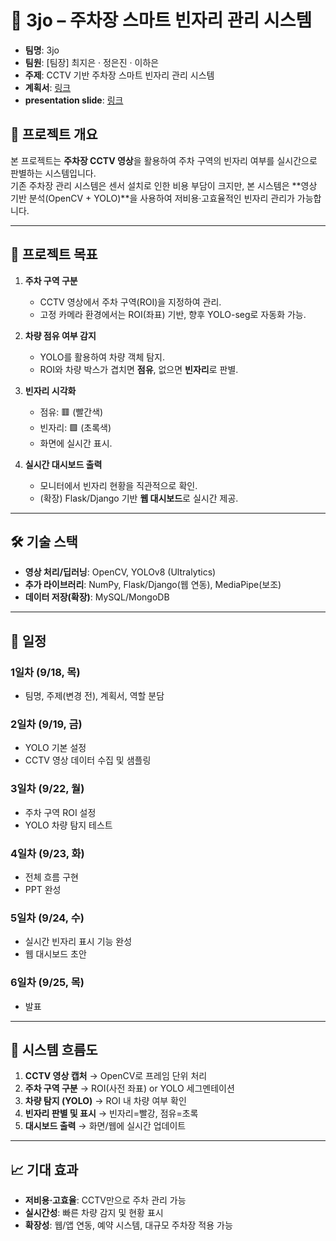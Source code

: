 # 🚗 3jo – 주차장 스마트 빈자리 관리 시스템

- **팀명**: 3jo  
- **팀원**: [팀장] 최지은 · 정은진 · 이하은  
- **주제**: CCTV 기반 주차장 스마트 빈자리 관리 시스템  
- **계획서**: [링크](https://docs.google.com/presentation/d/1ApCFfZzf_D2mYTSFcA1GCaDK9Jv3D6v9RlgkbTWBFfI/edit?usp=sharing)
- **presentation slide**: [링크](https://docs.google.com/presentation/d/11PgjsBpgpl2kGNllB0MSXQI-zZ8Acih5GfWfCS4hQgI/edit?usp=sharing)

## 📌 프로젝트 개요
본 프로젝트는 **주차장 CCTV 영상**을 활용하여 주차 구역의 빈자리 여부를 실시간으로 판별하는 시스템입니다.  
기존 주차장 관리 시스템은 센서 설치로 인한 비용 부담이 크지만, 본 시스템은 **영상 기반 분석(OpenCV + YOLO)**을 사용하여 저비용·고효율적인 빈자리 관리가 가능합니다.  

---

## 🎯 프로젝트 목표
1. **주차 구역 구분**  
   - CCTV 영상에서 주차 구역(ROI)을 지정하여 관리.  
   - 고정 카메라 환경에서는 ROI(좌표) 기반, 향후 YOLO-seg로 자동화 가능.  

2. **차량 점유 여부 감지**  
   - YOLO를 활용하여 차량 객체 탐지.  
   - ROI와 차량 박스가 겹치면 **점유**, 없으면 **빈자리**로 판별.  

3. **빈자리 시각화**  
   - 점유: 🟥 (빨간색)  
   - 빈자리: 🟩 (초록색)  
   - 화면에 실시간 표시.  

4. **실시간 대시보드 출력**  
   - 모니터에서 빈자리 현황을 직관적으로 확인.  
   - (확장) Flask/Django 기반 **웹 대시보드**로 실시간 제공.  

---

## 🛠️ 기술 스택
- **영상 처리/딥러닝**: OpenCV, YOLOv8 (Ultralytics)  
- **추가 라이브러리**: NumPy, Flask/Django(웹 연동), MediaPipe(보조)  
- **데이터 저장(확장)**: MySQL/MongoDB  

---

## 📅 일정

### 1일차 (9/18, 목)
- 팀명, 주제(변경 전), 계획서, 역할 분담  

### 2일차 (9/19, 금)
- YOLO 기본 설정  
- CCTV 영상 데이터 수집 및 샘플링  

### 3일차 (9/22, 월)
- 주차 구역 ROI 설정  
- YOLO 차량 탐지 테스트  

### 4일차 (9/23, 화)
- 전체 흐름 구현  
- PPT 완성  

### 5일차 (9/24, 수)
- 실시간 빈자리 표시 기능 완성  
- 웹 대시보드 초안  

### 6일차 (9/25, 목)
- 발표  

---

## 🚀 시스템 흐름도
1. **CCTV 영상 캡처** → OpenCV로 프레임 단위 처리  
2. **주차 구역 구분** → ROI(사전 좌표) or YOLO 세그멘테이션  
3. **차량 탐지 (YOLO)** → ROI 내 차량 여부 확인  
4. **빈자리 판별 및 표시** → 빈자리=빨강, 점유=초록  
5. **대시보드 출력** → 화면/웹에 실시간 업데이트  

---

## 📈 기대 효과
- **저비용·고효율**: CCTV만으로 주차 관리 가능  
- **실시간성**: 빠른 차량 감지 및 현황 표시  
- **확장성**: 웹/앱 연동, 예약 시스템, 대규모 주차장 적용 가능  

